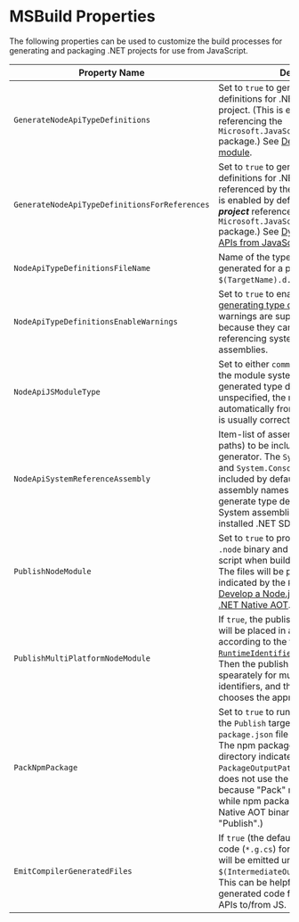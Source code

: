 # MSBuild Properties

The following properties can be used to customize the build processes for generating and packaging .NET projects for use from JavaScript.

| Property Name                                 | Description |
|-----------------------------------------------|-------------|
| `GenerateNodeApiTypeDefinitions`              | Set to `true` to generate TypeScript type definitions for .NET APIs in the current project. (This is enabled by default when referencing the `Microsoft.JavaScript.NodeApi.Generator` package.) See [Develop a Node.js addon module](../scenarios/js-dotnet-module). |
| `GenerateNodeApiTypeDefinitionsForReferences` | Set to `true` to generate TypeScript type definitions for .NET APIs in assemblies referenced by the current project. (This is enabled by default when **_an empty project_** references the `Microsoft.JavaScript.NodeApi.Generator` package.) See [Dynamically invoke .NET APIs from JavaScript](../scenarios/js-dotnet-dynamic). |
| `NodeApiTypeDefinitionsFileName`              | Name of the type-definitions file generated for a project. Defaults to `$(TargetName).d.ts`. |
| `NodeApiTypeDefinitionsEnableWarnings`        | Set to `true` to enable warnings when [generating type definitions](../features/type-definitions). The warnings are suppressed by default because they can be verbose when referencing system or external assemblies.
| `NodeApiJSModuleType`                         | Set to either `commonjs` or `esm` to specify the module system used by the generated type definitions. If unspecified, the module type is detected automatically from `package.json`, which is usually correct. |
| `NodeApiSystemReferenceAssembly`              | Item-list of assembly names (not file paths) to be included in typedefs generator. The `System`, `System.Runtime`, and `System.Console` assemblies are included by default. Add system assembly names to the item-list to generate type definitions for them. System assemblies are provided by the installed .NET SDK. |
| `PublishNodeModule`                           | Set to `true` to produce a Native AOT `.node` binary and `.js` module-loader script when building the `Publish` target. The files will be placed in the directory indicated by the `PublishDir` variable. See [Develop a Node.js addon module with .NET Native AOT](../scenarios/js-aot-module). |
| `PublishMultiPlatformNodeModule`              | If `true`, the published `.node` binary file will be placed in a sub-directory according to the targeted [`RuntimeIdentifier`](https://learn.microsoft.com/en-us/dotnet/core/project-sdk/msbuild-props#runtimeidentifier), for example `win-x64`. Then the publish process may be run spearately for multiple runtime-identifiers, and the module-loader script chooses the approrpriate one at runtime. |
| `PackNpmPackage`                              | Set to `true` to run `npm pack` when building the `Publish` target. Requires a `package.json` file in the project directory. The npm package will be placed in the directory indicated by the `PackageOutputPath` variable. (Note this does not use the MSBuild "Pack" target because "Pack" runs before "Publish", while npm packaging must use the Native AOT binaries produced by the "Publish".) |
| `EmitCompilerGeneratedFiles`                  | If `true` (the default), the generated C# code (`*.g.cs`) for a node module project will be emitted under `$(IntermediateOutputPath)/generated`. This can be helpful for debugging the generated code for marshalling .NET APIs to/from JS. |

